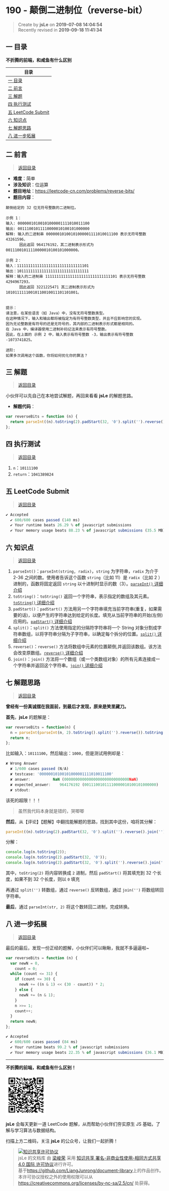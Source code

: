 190 - 颠倒二进制位（reverse-bit）
===

> Create by **jsLe** on **2019-07-08 14:04:54**  
> Recently revised in **2019-09-18 11:41:34**

## <a name="chapter-one" id="chapter-one">一 目录</a>

**不折腾的前端，和咸鱼有什么区别**

| 目录 |
| --- | 
| [一 目录](#chapter-one) | 
| <a name="catalog-chapter-two" id="catalog-chapter-two"></a>[二 前言](#chapter-two) |
| <a name="catalog-chapter-three" id="catalog-chapter-three"></a>[三 解题](#chapter-three) |
| <a name="catalog-chapter-four" id="catalog-chapter-four"></a>[四 执行测试](#chapter-four) |
| <a name="catalog-chapter-five" id="catalog-chapter-five"></a>[五 LeetCode Submit](#chapter-five) |
| <a name="catalog-chapter-six" id="catalog-chapter-six"></a>[六 知识点](#chapter-six) |
| <a name="catalog-chapter-seven" id="catalog-chapter-seven"></a>[七 解题思路](#chapter-seven) |
| <a name="catalog-chapter-eight" id="catalog-chapter-eight"></a>[八 进一步拓展](#chapter-eight) |

## <a name="chapter-two" id="chapter-two">二 前言</a>

> [返回目录](#chapter-one)

* **难度**：简单
* **涉及知识**：位运算
* **题目地址**：https://leetcode-cn.com/problems/reverse-bits/
* **题目内容**：

```
颠倒给定的 32 位无符号整数的二进制位。

示例 1：
输入: 00000010100101000001111010011100
输出: 00111001011110000010100101000000
解释: 输入的二进制串 00000010100101000001111010011100 表示无符号整数 43261596，
      因此返回 964176192，其二进制表示形式为 00111001011110000010100101000000。

示例 2：
输入：11111111111111111111111111111101
输出：10111111111111111111111111111111
解释：输入的二进制串 11111111111111111111111111111101 表示无符号整数 4294967293，
      因此返回 3221225471 其二进制表示形式为 10101111110010110010011101101001。
 

提示：
请注意，在某些语言（如 Java）中，没有无符号整数类型。
在这种情况下，输入和输出都将被指定为有符号整数类型，并且不应影响您的实现。
因为无论整数是有符号的还是无符号的，其内部的二进制表示形式都是相同的。
在 Java 中，编译器使用二进制补码记法来表示有符号整数。
因此，在上面的 示例 2 中，输入表示有符号整数 -3，输出表示有符号整数 -1073741825。

进阶:
如果多次调用这个函数，你将如何优化你的算法？
```

## <a name="chapter-three" id="chapter-three">三 解题</a>

> [返回目录](#chapter-one)

小伙伴可以先自己在本地尝试解题，再回来看看 **jsLe** 的解题思路。

* **解题代码**：

```js
var reverseBits = function (n) {
  return parseInt((n).toString(2).padStart(32, '0').split('').reverse().join(''), 2);
};
```

## <a name="chapter-four" id="chapter-four">四 执行测试</a>

> [返回目录](#chapter-one)

1. `n`：`10111100`
2. `return`：`1041389824`

## <a name="chapter-five" id="chapter-five">五 LeetCode Submit</a>

> [返回目录](#chapter-one)

```js
✔ Accepted
  ✔ 600/600 cases passed (140 ms)
  ✔ Your runtime beats 26.29 % of javascript submissions
  ✔ Your memory usage beats 88.23 % of javascript submissions (35.5 MB)
```

## <a name="chapter-six" id="chapter-six">六 知识点</a>

> [返回目录](#chapter-one)

1. `parseInt()`：`parseInt(string, radix)`，`string` 为字符串，`radix` 为介于 2-36 之间的数。使用者告诉这个函数 `string`（比如 11）是 `radix`（比如 2 ）进制的，函数将固定返回 `string` 以十进制时显示的数（3）。[`parseInt()` 详细介绍](https://developer.mozilla.org/zh-CN/docs/Web/JavaScript/Reference/Global_Objects/parseInt)
2. `toString()`：`toString()` 返回一个字符串，表示指定的数组及其元素。[`toString()` 详细介绍](https://github.com/LiangJunrong/document-library/blob/master/JavaScript-library/JavaScript/%E5%86%85%E7%BD%AE%E5%AF%B9%E8%B1%A1/Array/toString.md)
3. `padStart()`：`padStart()` 方法用另一个字符串填充当前字符串(重复，如果需要的话)，以便产生的字符串达到给定的长度。填充从当前字符串的开始(左侧)应用的。[`padStart()` 详细介绍](https://github.com/LiangJunrong/document-library/blob/master/JavaScript-library/JavaScript/%E5%86%85%E7%BD%AE%E5%AF%B9%E8%B1%A1/String/padStart.md)
4. `split()`：`split()` 方法使用指定的分隔符字符串将一个 String 对象分割成字符串数组，以将字符串分隔为子字符串，以确定每个拆分的位置。[`split()` 详细介绍](https://github.com/LiangJunrong/document-library/blob/master/JavaScript-library/JavaScript/%E5%86%85%E7%BD%AE%E5%AF%B9%E8%B1%A1/String/split.md)
5. `reverse()`：`reverse()` 方法将数组中元素的位置颠倒,并返回该数组。该方法会改变原数组。[`reverse()` 详细介绍](https://github.com/LiangJunrong/document-library/blob/master/JavaScript-library/JavaScript/%E5%86%85%E7%BD%AE%E5%AF%B9%E8%B1%A1/Array/reverse.md)
6. `join()`：`join()` 方法将一个数组（或一个类数组对象）的所有元素连接成一个字符串并返回这个字符串。[`join()` 详细介绍](https://github.com/LiangJunrong/document-library/blob/master/JavaScript-library/JavaScript/%E5%86%85%E7%BD%AE%E5%AF%B9%E8%B1%A1/Array/join.md)

## <a name="chapter-seven" id="chapter-seven">七 解题思路</a>

> [返回目录](#chapter-one)

**曾经有一份真诚摆在我面前，到最后才发现，原来是笑里藏刀。**

**首先**，**jsLe** 的题解是：

```js
var reverseBits = function(n) {
  n = parseInt(parseInt(n, 2).toString().split('').reverse()).toString(2);
  return n;
};
```

比如输入：`10111100`，然后输出：`1000`，但是测试用例却是：

```js
✘ Wrong Answer
  ✘ 1/600 cases passed (N/A)
  ✘ testcase: '00000010100101000001111010011100'
  ✘ answer:          NaN (00000000000000000000000000000NaN)
  ✘ expected_answer:    964176192 (00111001011110000010100101000000)
  ✘ stdout:
```

该死的超限！！！

> 虽然我代码本身就是错的，哭唧唧

**然后**，从【评论】【题解】中翻找能解题的思路，找到其中这份，咱将其分解：

```js
parseInt((n).toString(2).padStart(32, '0').split('').reverse().join(''), 2);
```

分解：

```js
console.log(n.toString(2));
console.log(n.toString(2).padStart(32, '0'));
console.log(n.toString(2).padStart(32, '0').split('').reverse().join(''));
```

其中，`toString(2)` 将内容转换成 `2` 进制，然后 `padStart()` 将其填充到 32 个长度，如果不到 32 个长度，则以 `0` 填充

再通过 `split('')` 转数组，通过 `reverse()` 反转数组，通过 `join('')` 将数组转回字符串。

**最后**，通过 `parseInt(str, 2)` 将这个数转回二进制，完成转换。

## <a name="chapter-eight" id="chapter-eight">八 进一步拓展</a>

> [返回目录](#chapter-one)

最后的最后，发现一份正经的题解，小伙伴们可以瞅瞅，我就不多逼逼啦~

```js
var reverseBits = function (n) {
  var newN = 0,
    count = 0;
  while (count <= 31) {
    if (count <= 30) {
      newN += ((n & 1) << (30 - count)) * 2;
    } else {
      newN += (n & 1);
    }
    n >>= 1;
    count++;
  }
  return newN;
};
```

```js
✔ Accepted
  ✔ 600/600 cases passed (84 ms)
  ✔ Your runtime beats 99.2 % of javascript submissions
  ✔ Your memory usage beats 22.35 % of javascript submissions (36.1 MB)
```

---

**不折腾的前端，和咸鱼有什么区别！**

![图](../../../public-repertory/img/z-small-wechat-public-address.jpg)

**jsLe** 会每天更新一道 LeetCode 题解，从而帮助小伙伴们夯实原生 JS 基础，了解与学习算法与数据结构。

扫描上方二维码，关注 **jsLe** 的公众号，让我们一起折腾！

> <a rel="license" href="http://creativecommons.org/licenses/by-nc-sa/4.0/"><img alt="知识共享许可协议" style="border-width:0" src="https://i.creativecommons.org/l/by-nc-sa/4.0/88x31.png" /></a><br /><span xmlns:dct="http://purl.org/dc/terms/" property="dct:title">jsLe 的文档库</span> 由 <a xmlns:cc="http://creativecommons.org/ns#" href="https://github.com/LiangJunrong/document-library" property="cc:attributionName" rel="cc:attributionURL">梁峻荣</a> 采用 <a rel="license" href="http://creativecommons.org/licenses/by-nc-sa/4.0/">知识共享 署名-非商业性使用-相同方式共享 4.0 国际 许可协议</a>进行许可。<br />基于<a xmlns:dct="http://purl.org/dc/terms/" href="https://github.com/LiangJunrong/document-library" rel="dct:source">https://github.com/LiangJunrong/document-library</a>上的作品创作。<br />本许可协议授权之外的使用权限可以从 <a xmlns:cc="http://creativecommons.org/ns#" href="https://creativecommons.org/licenses/by-nc-sa/2.5/cn/" rel="cc:morePermissions">https://creativecommons.org/licenses/by-nc-sa/2.5/cn/</a> 处获得。